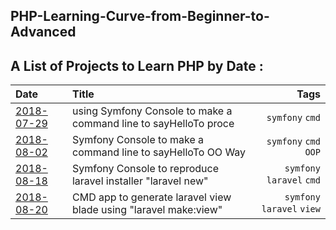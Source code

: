 PHP-Learning-Curve-from-Beginner-to-Advanced
--------------------------------------------


A List of Projects to Learn PHP by Date :
-----------------------------------------


| Date                     | Title                                                           | Tags                         |
|:------------------------ |:--------------------------------------------------------------- | ----------------------------:|
|[2018-07-29](./2018-07-29)|using Symfony Console to make a command line to sayHelloTo proce |`symfony` `cmd`               |
|[2018-08-02](./2018-08-02)|Symfony Console to make a command line to sayHelloTo OO  Way     |`symfony` `cmd`  `OOP`        |
|[2018-08-18](./2018-08-18)|Symfony Console to reproduce laravel installer 	"laravel new"    |`symfony` `laravel`  `cmd`    |
|[2018-08-20](./2018-08-20)|CMD app to generate laravel view blade using "laravel make:view" |`symfony` `laravel`  `view`   |







